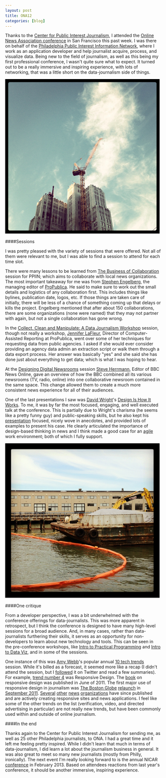 ```yaml
---
layout: post
title: ONA12
categories: [blog]
---
```


Thanks to the [Center for Public Interest Journalism](http://www.cpijournalism.org/), I attended the [Online News Association conference](http://ona12.journalists.org/) in San Francisco this past week. I was there on behalf of the [Philadelphia Public Interest Information Network](http://www.ppiin.org), where I work as an application developer and help journalist acquire, process, and visualize data. Being new to the field of journalism, as well as this being my first professional conference, I wasn't quite sure what to expect. It turned out to be a really immersive and inspiring experience, with lots of networking, that was a little short on the data-journalism side of things.

!['SF Construction'](/../img/sf_1.png)

####Sessions

I was pretty pleased with the variety of sessions that were offered. Not all of them were relevant to me, but I was able to find a session to attend for each time slot.

There were many lessons to be learned from [The Business of Collaboration](http://ona12.journalists.org/sessions/the-business-of-collaboration/) session for PPIIN; which aims to collaborate with local news organizations. The most important takeaway for me was from [Stephen Engelberg](https://twitter.com/SteveEngelberg), the managing editor of [ProPublica](http://www.propublica.org). He said to make sure to work out the small details and logistics of any collaboration first. This includes things like bylines, publication date, logos, etc. If those things are taken care of initially, there will be less of a chance of something coming up that delays or kills the project. Engelberg mentioned that after about 150 collaborations, there are some organizations (none were named) that they may not partner with again, but not a single collaboration has gone wrong.

In the [Collect, Clean and Manipulate: A Data Journalism Workshop](http://ona12.journalists.org/sessions/collect-clean-and-manipulate-a-data-journalism-workshop/) session, though not really a workshop, [Jennifer LaFleur](https://twitter.com/j_la28), Director of Computer-Assisted Reporting at ProPublica, went over some of her techniques for requesting data from public agencies. I asked if she would ever consider providing an agency data admin an extraction script or walk them through a data export process. Her answer was basically "yes" and she said she has done just about everything to get data; which is what I was hoping to hear.

At the [Designing Digital Newsrooms](http://ona12.journalists.org/sessions/designing-digital-newsrooms/) session
[Steve Herrmann](https://twitter.com/BBCSteveH), Editor of BBC News Online, gave an overview of how the BBC combined all its various newsrooms (TV, radio, online) into one collaborative newsroom contained in the same space. This change allowed them to create a much more consistent news experience for all of their audiences.

One of the last presentations I saw was [David Wright](https://twitter.com/dwjr)'s [Design Is How It Works](http://ona12.journalists.org/sessions/design-is-how-it-works/). To me, it was by far the most focused, engaging, and well executed talk at the conference. This is partially due to Wright's charisma (he seems like a pretty funny guy) and public-speaking skills, but he also kept his [presentation](http://www.slideshare.net/davewrightjr/design-ishowitworks) focused, nicely wove in anecdotes, and provided lots of examples to present his case. He clearly articulated the importance of design-based thinking in news and I think made a good case for an [agile](http://en.wikipedia.org/wiki/Agile_software_development) work environment; both of which I fully support.

!['SF Construction'](/../img/sf_2.png)

####One critique

From a developer perspective, I was a bit underwhelmed with the conference offerings for data-journalists. This was more apparent in retrospect, but I think the conference is designed to have many high-level sessions for a broad audience. And, in many cases, rather than data-journalists furthering their skills, it serves as an opportunity for non-developers to learn about new technology and tools. This can be seen in the pre-conference workshops, like [Intro to Practical Programming](http://ona12.journalists.org/sessions/introduction-to-practical-programming/) and [Intro to Data Viz](http://ona12.journalists.org/sessions/intro-to-data-viz/), and in some of the sessions. 

One instance of this was [Amy Webb](https://twitter.com/webbmedia)'s popular annual [10 tech trends](http://webbmediagroup.com/blog/webbmedia-groups-secret-sauce) session. While it's billed as a forecast, it seemed more like a recap (I didn't attend the session, but I [followed](https://twitter.com/#!/search/%2310techtrends) it on Twitter and read a few summaries). For example, [trend number 4](http://gannettona2012.tumblr.com/post/32002584226/top-tech-trends) was Responsive Design. The [book](http://www.abookapart.com/products/responsive-web-design) on responsive design was published in June of 2011. The first major use of responsive design in journalism was [The Boston Globe](http://bostonglobe.com/) [relaunch](http://www.boston.com/bostonglobe/features/) in [September 2011](http://www.niemanlab.org/2011/09/four-observations-and-lots-of-questions-on-the-boston-globes-lovely-new-paywalled-site/). [Several](http://www.propublica.org) [other](http://www.chicagotribune.com/news/data/) [news](http://m.washingtonpost.com) [organizations](http://m.bbc.co.uk/news) have since published and are actively creating responsive sites and news applications. I feel like some of the other trends on the list (verification, video, and directed advertising in particular) are not really new trends, but have been commonly used within and outside of online journalism.

####In the end

Thanks again to the Center for Public Interest Journalism for sending me, as well as 25 other Philadelphia journalists, to ONA. I had a great time and it left me feeling pretty inspired. While I didn't learn that much in terms of data-journalism, I did learn a lot about the journalism business in general. It was also great to meet so many new journalists (mostly from Philly, ironically). The next event I'm really looking forward to is the annual NICAR [conference](http://www.ire.org/events-and-training/event/315/) in February 2013. Based on attendees reactions from last year's conference, it should be another immersive, inspiring experience.